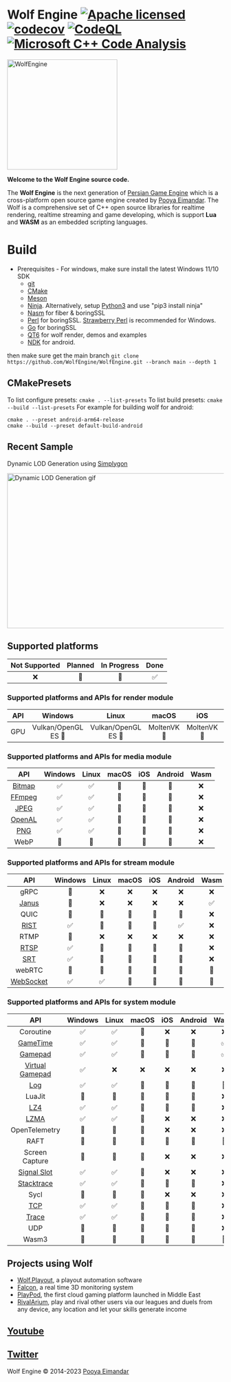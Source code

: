 # Wolf Engine [![Apache licensed](https://img.shields.io/badge/license-Apache-blue)](https://github.com/WolfEngine/Wolf.Engine/blob/main/LICENSE.md) [![codecov](https://codecov.io/github/WolfEngine/WolfEngine/branch/main/graph/badge.svg?token=AhoU9QV7eS)](https://codecov.io/github/WolfEngine/WolfEngine) [![CodeQL](https://github.com/WolfEngine/WolfEngine/actions/workflows/codeql.yml/badge.svg?branch=main)](https://github.com/WolfEngine/WolfEngine/actions/workflows/codeql.yml) [![Microsoft C++ Code Analysis](https://github.com/WolfEngine/WolfEngine/actions/workflows/msvc.yml/badge.svg?branch=main)](https://github.com/WolfEngine/WolfEngine/actions/workflows/msvc.yml)

<img src="https://raw.githubusercontent.com/WolfEngine/WolfEngine/main/Logo.png" width="256" height="256" alt="WolfEngine"/>
<p><b>Welcome to the Wolf Engine source code.</b></p> 
<p>The&nbsp;<b>Wolf Engine</b>&nbsp;is the next
generation of&nbsp;<a href="https://github.com/PooyaEimandar/PersianEngine">Persian Game Engine</a>&nbsp;which is a
cross-platform open source game engine created by&nbsp;<a href="https://pooyaeimandar.github.io/">Pooya Eimandar</a>.
The Wolf is a comprehensive set of C++ open source libraries for realtime rendering, realtime streaming and game developing, which is support <b>Lua</b> and <b>WASM</b> as an embedded scripting languages.</p>

# Build
- Prerequisites 
      - For windows, make sure install the latest Windows 11/10 SDK
	- [git](https://git-scm.com/downloads)
	- [CMake](https://cmake.org/download/)
	- [Meson](https://github.com/mesonbuild/meson/releases)
	- [Ninja](https://ninja-build.org/). Alternatively, setup [Python3](https://www.python.org/downloads/) and use "pip3 install ninja"
	- [Nasm](https://nasm.us/) for fiber & boringSSL
	- [Perl](https://www.perl.org/get.html) for boringSSL. [Strawberry Perl](https://strawberryperl.com/) is recommended for Windows.
	- [Go](https://go.dev/dl/) for boringSSL
	- [QT6](https://www.qt.io/download) for wolf render, demos and examples
	- [NDK](https://developer.android.com/ndk/downloads) for android.
	
then make sure get the main branch 
`git clone https://github.com/WolfEngine/WolfEngine.git --branch main --depth 1`

## CMakePresets
	
To list configure presets: `cmake . --list-presets`
To list build presets: `cmake --build --list-presets`
For example for building wolf for android:
```
cmake . --preset android-arm64-release
cmake --build --preset default-build-android
```

## Recent Sample
<p>Dynamic LOD Generation using <a href="https://www.simplygon.com/" target="_blank">Simplygon</a></p>
<img src="https://raw.githubusercontent.com/WolfEngine/WolfEngine/wolf-2/samples/03_advances/07_lod/doc/view.gif" width="640" height="360" alt="Dynamic LOD Generation gif"/>

## Supported platforms

| Not Supported | Planned | In Progress | Done |
|:-----------:|:-----------:|:-----------:|:-----------:|
| :x: | :memo: | :construction: | :white_check_mark: | 

### Supported platforms and APIs for render module

| API | Windows | Linux | macOS | iOS | Android | Wasm |
|:-----------:|:-----------:|:--------------------------:|:--------------:|:-------------:|:--------------:|:-------------:|
| GPU | Vulkan/OpenGL ES :construction: | Vulkan/OpenGL ES :memo: | MoltenVK :memo: | MoltenVK :memo: | Vulkan/OpenGL ES :memo: | WebGL/WebGPU :memo: |

### Supported platforms and APIs for media module

| API | Windows | Linux | macOS | iOS | Android | Wasm |
|:-----------:|:-----------:|:--------------------------:|:--------------:|:-------------:|:--------------:|:-------------:|
| [Bitmap](https://github.com/WolfEngine/WolfEngine/blob/main/wolf/media/test/ffmpeg.hpp) | :white_check_mark: | :white_check_mark: | :memo: | :memo: | :memo: | :x: |
| [FFmpeg](https://github.com/WolfEngine/WolfEngine/blob/main/wolf/stream/test/ffmpeg_stream.hpp) | :white_check_mark: | :white_check_mark: | :memo: | :memo: | :memo: | :x: |
| [JPEG](https://github.com/WolfEngine/WolfEngine/blob/main/wolf/media/test/ffmpeg.hpp) | :white_check_mark: | :white_check_mark: | :memo: | :memo: | :memo: | :x: |
| [OpenAL](https://github.com/WolfEngine/WolfEngine/blob/main/wolf/media/test/openal.hpp) | :white_check_mark: | :white_check_mark: | :memo: | :memo: | :memo: | :x: |
| [PNG](https://github.com/WolfEngine/WolfEngine/blob/main/wolf/media/test/ffmpeg.hpp) | :white_check_mark: | :white_check_mark: | :memo: | :memo: | :memo: | :x: |
| WebP | :memo: | :memo: | :memo: | :memo: | :memo: | :x: |

### Supported platforms and APIs for stream module

| API | Windows | Linux | macOS | iOS | Android | Wasm |
|:-----------:|:-----------:|:--------------------------:|:--------------:|:-------------:|:--------------:|:-------------:|
| gRPC | :memo: | :x: | :x: | :x: | :x: | :x: |
| [Janus](https://github.com/WolfEngine/WolfEngine/tree/main/wolf_demo/wasm) | :construction: | :x: | :x: | :x: | :x: | :white_check_mark: |
| QUIC | :memo: | :memo: | :memo: | :memo: | :memo: | :x: |
| [RIST](https://github.com/WolfEngine/WolfEngine/blob/main/wolf/stream/test/rist.hpp) | :white_check_mark: | :memo: | :memo: | :memo: | :white_check_mark: | :x: |
| RTMP | :memo: | :x: | :x: | :x: | :x: | :x: |
| [RTSP](https://github.com/WolfEngine/WolfEngine/blob/main/wolf/stream/test/ffmpeg_stream.hpp) | :white_check_mark: | :memo: | :memo: | :memo: | :memo: | :x: |
| [SRT](https://github.com/WolfEngine/WolfEngine/blob/main/wolf/stream/test/ffmpeg_stream.hpp) | :white_check_mark: | :memo: | :memo: | :memo: | :memo: | :x: |
| webRTC | :memo: | :memo: | :memo: | :memo: | :memo: | :memo: |
| [WebSocket](https://github.com/WolfEngine/WolfEngine/blob/main/wolf/system/test/ws.hpp) | :white_check_mark: | :white_check_mark: | :memo: | :memo: | :memo: | :memo: |

### Supported platforms and APIs for system module

| API | Windows | Linux | macOS | iOS | Android | Wasm |
|:-----------:|:-----------:|:--------------------------:|:--------------:|:-------------:|:--------------:|:-------------:|
| Coroutine | :white_check_mark: | :white_check_mark: | :memo: | :x: | :x: | :x: |
| [GameTime](https://github.com/WolfEngine/WolfEngine/blob/main/wolf/system/test/gametime.hpp) | :white_check_mark: | :white_check_mark: | :memo: | :memo: | :memo: | :white_check_mark: |
| [Gamepad](https://github.com/WolfEngine/WolfEngine/blob/main/wolf/system/test/gamepad.hpp) | :white_check_mark: | :white_check_mark: | :memo: | :memo: | :memo: | :white_check_mark: |
| [Virtual Gamepad](https://github.com/WolfEngine/WolfEngine/blob/main/wolf/system/test/gamepad.hpp) | :white_check_mark: | :x: | :x: | :x: | :x: | :x: |
| [Log](https://github.com/WolfEngine/WolfEngine/blob/main/wolf/system/test/log.hpp)  | :white_check_mark: | :white_check_mark: | :construction: | :construction: | :construction: | :construction: | 
| LuaJit  | :memo: | :memo: | :memo: | :memo: | :memo: | :x: |
| [LZ4](https://github.com/WolfEngine/WolfEngine/blob/main/wolf/system/test/compress.hpp)  | :white_check_mark: | :white_check_mark: | :memo: | :memo: | :memo: | :x: |
| [LZMA](https://github.com/WolfEngine/WolfEngine/blob/main/wolf/system/test/compress.hpp)  | :white_check_mark: | :white_check_mark: | :memo: | :x: | :x: | :x: |
| OpenTelemetry  | :memo: | :memo: | :memo: | :x: | :x: | :x: |
| RAFT  | :memo: | :memo: | :memo: | :memo: | :memo: | :memo: |
| Screen Capture  | :memo: | :construction: | :construction: | :x: | :x: | :x: |
| [Signal Slot](https://github.com/WolfEngine/WolfEngine/blob/main/wolf/system/test/signal_slot.hpp)  | :white_check_mark: | :white_check_mark: | :construction: | :x: | :x: | :x: |
| [Stacktrace](https://github.com/WolfEngine/WolfEngine/blob/main/wolf/tests.cpp)  | :white_check_mark: | :white_check_mark: | :construction: | :construction: | :construction: | :x: |
| Sycl  | :memo: | :memo: | :memo: | :x: | :x: | :x: |
| [TCP](https://github.com/WolfEngine/WolfEngine/blob/main/wolf/system/test/tcp.hpp) | :white_check_mark: | :white_check_mark: | :memo: | :memo: | :memo: | :x: |
| [Trace](https://github.com/WolfEngine/WolfEngine/blob/main/wolf/system/test/trace.hpp) | :white_check_mark: | :white_check_mark: | :memo: | :memo: | :memo: | :x: |
| UDP | :construction: | :memo: | :memo: | :memo: | :memo: | :x: |
| Wasm3  | :memo: | :memo: | :memo: | :memo: | :memo: | :memo: |

## Projects using Wolf</h2>
* [Wolf.Playout](https://www.youtube.com/watch?v=EZSdEjBvuGY), a playout automation software
* [Falcon](https://youtu.be/ygpz35ddZ_4), a real time 3D monitoring system
* [PlayPod](https://playpod.ir), the first cloud gaming platform launched in Middle East
* [RivalArium](https://rivalarium.com), play and rival other users via our leagues and duels from any device, any location and let your skills generate income

## [Youtube](https://www.youtube.com/c/WolfEngine)
## [Twitter](https://www.twitter.com/Wolf_Engine)

Wolf Engine © 2014-2023 [Pooya Eimandar](https://www.linkedin.com/in/pooyaeimandar/)
